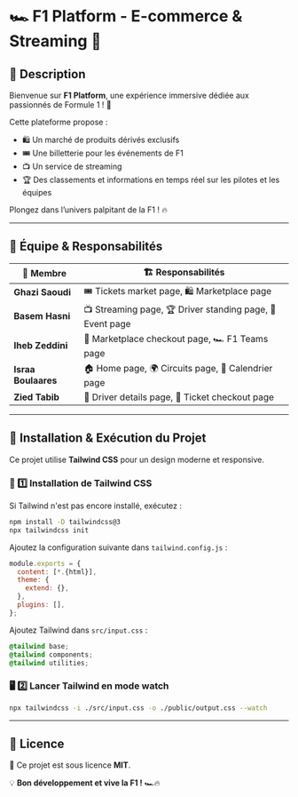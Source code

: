 # 🏎️ F1 Platform - E-commerce & Streaming 🏁

## 📌 Description
Bienvenue sur **F1 Platform**, une expérience immersive dédiée aux passionnés de Formule 1 ! 🚀

Cette plateforme propose :
- 🛍️ Un marché de produits dérivés exclusifs
- 🎟️ Une billetterie pour les événements de F1
- 📺 Un service de streaming
- 🏆 Des classements et informations en temps réel sur les pilotes et les équipes

Plongez dans l’univers palpitant de la F1 ! 🔥

---

## 👥 Équipe & Responsabilités

| 🏅 Membre    | 🏗️ Responsabilités |
|-------------|----------------|
| **Ghazi Saoudi**  | 🎟️ Tickets market page, 🛍️ Marketplace page |
| **Basem Hasni**  | 📺 Streaming page, 🏆 Driver standing page, 🎉 Event page |
| **Iheb Zeddini**  | 🛒 Marketplace checkout page, 🏎️ F1 Teams page |
| **Israa Boulaares**  | 🏠 Home page, 🌍 Circuits page, 📆 Calendrier page |
| **Zied Tabib**  | 🏁 Driver details page, 🎫 Ticket checkout page |

---

## 🚀 Installation & Exécution du Projet

Ce projet utilise **Tailwind CSS** pour un design moderne et responsive.

### 🔧 1️⃣ Installation de Tailwind CSS
Si Tailwind n'est pas encore installé, exécutez :
```sh
npm install -D tailwindcss@3
npx tailwindcss init 
```

Ajoutez la configuration suivante dans `tailwind.config.js` :
```js
module.exports = {
  content: [*.{html}],
  theme: {
    extend: {},
  },
  plugins: [],
};
```

Ajoutez Tailwind dans `src/input.css` :
```css
@tailwind base;
@tailwind components;
@tailwind utilities;
```

### 🖥️ 2️⃣ Lancer Tailwind en mode watch
```sh
npx tailwindcss -i ./src/input.css -o ./public/output.css --watch
```

---

## 📄 Licence
📜 Ce projet est sous licence **MIT**.

💡 **Bon développement et vive la F1 !** 🏎️🔥
